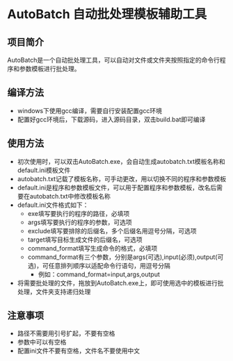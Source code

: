 # AutoBatch 自动批处理模板辅助工具

## 项目简介

AutoBatch是一个自动批处理工具，可以自动对文件或文件夹按照指定的命令行程序和参数模板进行批处理。

## 编译方法

- windows下使用gcc编译，需要自行安装配置gcc环境
- 配置好gcc环境后，下载源码，进入源码目录，双击build.bat即可编译

## 使用方法

- 初次使用时，可以双击AutoBatch.exe，会自动生成autobatch.txt模板名称和default.ini模板文件
- autobatch.txt记载了模板名称，可手动更改，用以切换不同的程序和参数模板
- default.ini是程序和参数模板文件，可以用于配置程序和参数模板，改名后需要在autobatch.txt中修改模板名称
- default.ini文件格式如下：
  - exe填写要执行的程序的路径，必填项
  - args填写要执行的程序的参数，可选项
  - exclude填写要排除的后缀名，多个后缀名用逗号分隔，可选项
  - target填写目标生成文件的后缀名，可选项
  - command_format填写生成命令的格式，必填项
  - command_format有三个参数，分别是args(可选),input(必须),output(可选)，可任意排列顺序以适配命令行语句，用逗号分隔
    - 例如：command_format=input,args,output
- 将需要批处理的文件，拖放到AutoBatch.exe上，即可使用选中的模板进行批处理，文件夹支持递归处理

## 注意事项

- 路径不需要用引号扩起，不要有空格
- 参数中可以有空格
- 配置ini文件不要有空格，文件名不要使用中文
